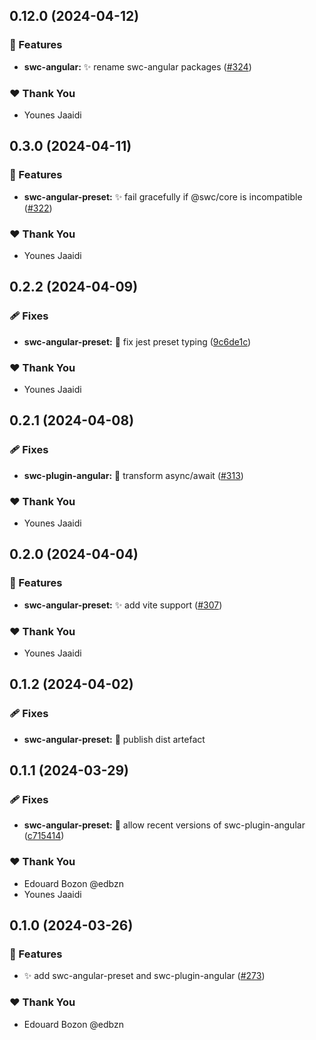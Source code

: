 ## 0.12.0 (2024-04-12)


### 🚀 Features

- **swc-angular:** ✨ rename swc-angular packages ([#324](https://github.com/jscutlery/devkit/pull/324))


### ❤️  Thank You

- Younes Jaaidi

## 0.3.0 (2024-04-11)


### 🚀 Features

- **swc-angular-preset:** ✨ fail gracefully if @swc/core is incompatible ([#322](https://github.com/jscutlery/devkit/pull/322))


### ❤️  Thank You

- Younes Jaaidi

## 0.2.2 (2024-04-09)


### 🩹 Fixes

- **swc-angular-preset:** 🐞 fix jest preset typing ([9c6de1c](https://github.com/jscutlery/devkit/commit/9c6de1c))


### ❤️  Thank You

- Younes Jaaidi

## 0.2.1 (2024-04-08)


### 🩹 Fixes

- **swc-plugin-angular:** 🐞 transform async/await ([#313](https://github.com/jscutlery/devkit/pull/313))


### ❤️  Thank You

- Younes Jaaidi

## 0.2.0 (2024-04-04)


### 🚀 Features

- **swc-angular-preset:** ✨ add vite support ([#307](https://github.com/jscutlery/devkit/pull/307))


### ❤️  Thank You

- Younes Jaaidi

## 0.1.2 (2024-04-02)

### 🩹 Fixes

- **swc-angular-preset:** 🐞 publish dist artefact


## 0.1.1 (2024-03-29)


### 🩹 Fixes

- **swc-angular-preset:** 🐞 allow recent versions of swc-plugin-angular ([c715414](https://github.com/jscutlery/devkit/commit/c715414))


### ❤️  Thank You

- Edouard Bozon @edbzn
- Younes Jaaidi

## 0.1.0 (2024-03-26)


### 🚀 Features

- ✨ add swc-angular-preset and swc-plugin-angular ([#273](https://github.com/jscutlery/devkit/pull/273))


### ❤️  Thank You

- Edouard Bozon @edbzn
